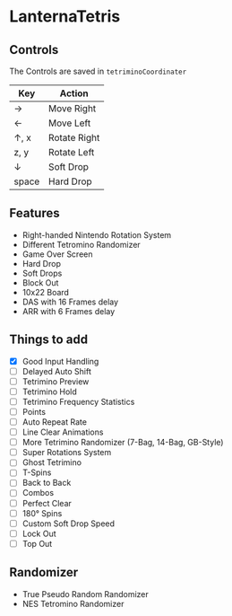 # LanternaTetris


## Controls
The Controls are saved in ```tetriminoCoordinater```

|Key|Action|
|---|---|
| → | Move Right|
| ← | Move Left|
| ↑, x | Rotate Right|
| z, y | Rotate Left|
| ↓ | Soft Drop|
| space | Hard Drop|


## Features
- Right-handed Nintendo Rotation System
- Different Tetromino Randomizer
- Game Over Screen
- Hard Drop
- Soft Drops
- Block Out
- 10x22 Board
- DAS with 16 Frames delay
- ARR with 6  Frames delay


## Things to add
- [X] Good Input Handling
- [ ] Delayed Auto Shift
- [ ] Tetrimino Preview
- [ ] Tetrimino Hold
- [ ] Tetrimino Frequency Statistics
- [ ] Points
- [ ] Auto Repeat Rate
- [ ] Line Clear Animations
- [ ] More Tetrimino Randomizer (7-Bag, 14-Bag, GB-Style)
- [ ] Super Rotations System
- [ ] Ghost Tetrimino
- [ ] T-Spins
- [ ] Back to Back
- [ ] Combos
- [ ] Perfect Clear
- [ ] 180° Spins
- [ ] Custom Soft Drop Speed
- [ ] Lock Out
- [ ] Top Out

## Randomizer
- True Pseudo Random Randomizer
- NES Tetromino Randomizer